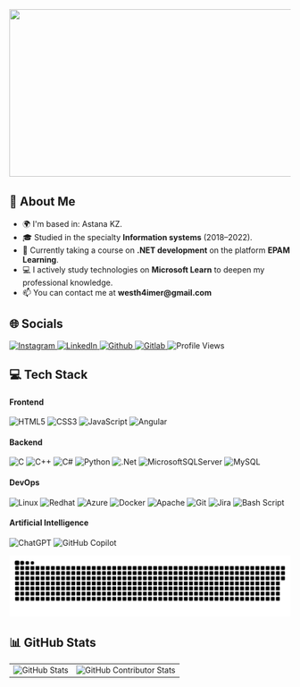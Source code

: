 <!-- Header Section -->
<div align="center">
  <img height="300" width="720" src="https://user-images.githubusercontent.com/74038190/225813708-98b745f2-7d22-48cf-9150-083f1b00d6c9.gif" />
</div>

<!-- About Me Section -->
<h2>📝 About Me</h2>
<ul>
  <li>🌍 I'm based in: Astana KZ.</li>
  <li>🎓 Studied in the specialty <strong>Information systems</strong> (2018–2022).</li>
  <li>📖 Currently taking a course on <strong>.NET development</strong> on the platform <strong>EPAM Learning</strong>.</li>
  <li>💻 I actively study technologies on <strong>Microsoft Learn</strong> to deepen my professional knowledge.</li>
  <li>📫 You can contact me at <strong>westh4imer@gmail.com</strong></li>
</ul>

<!-- Socials Section -->
<h2>🌐 Socials</h2>
<div align="left">
  <p>
    <a href="https://www.instagram.com/aslan_k4">
      <img src="https://img.shields.io/badge/Instagram-E4405F?style=for-the-badge&logo=instagram&logoColor=white" alt="Instagram">
    </a>
    <a href="https://www.linkedin.com/in/aslan-kalkenov-634473262/">
      <img src="https://img.shields.io/badge/LinkedIn-0077B5?style=for-the-badge&logo=linkedin&logoColor=white" alt="LinkedIn">
    </a>
    <a href="https://github.com/zetsura">
      <img src="https://img.shields.io/badge/GitHub-100000?style=for-the-badge&logo=github&logoColor=white" alt="Github">
    </a>
    <a href="https://gitlab.com/kalkenoff">
      <img src="https://img.shields.io/badge/GitLab-330F63?style=for-the-badge&logo=gitlab&logoColor=white" alt="Gitlab">
    </a>
    <a>
     <img src="https://api.visitorbadge.io/api/VisitorHit?user=zetsura&repo=zetsura/zetsura&countColor=%0x0E2B3F" alt="Profile Views"
    </a>
  </p>
</div>

<!-- Tech Stack Section -->
<h2>💻 Tech Stack</h2>

<!-- Frontend -->
<h4>Frontend</h4>
<div align="left">
  <p>
    <img src="https://img.shields.io/badge/html5-%23E34F26.svg?style=for-the-badge&logo=html5&logoColor=white" alt="HTML5">
    <img src="https://img.shields.io/badge/css3-%231572B6.svg?style=for-the-badge&logo=css3&logoColor=white" alt="CSS3">
    <img src="https://img.shields.io/badge/javascript-%23323330.svg?style=for-the-badge&logo=javascript&logoColor=%23F7DF1E" alt="JavaScript">
    <img src="https://img.shields.io/badge/angular-%23DD0031.svg?style=for-the-badge&logo=angular&logoColor=white" alt="Angular">
  </p>
</div>

<!-- Backend -->
<h4>Backend</h4>
<div align="left">
  <p>
    <img src="https://img.shields.io/badge/c-%2300599C.svg?style=for-the-badge&logo=c&logoColor=white" alt="C">
    <img src="https://img.shields.io/badge/c++-%2300599C.svg?style=for-the-badge&logo=c%2B%2B&logoColor=white" alt="C++">
    <img src="https://img.shields.io/badge/c%23-%23239120.svg?style=for-the-badge&logo=csharp&logoColor=white" alt="C#">
    <img src="https://img.shields.io/badge/python-3670A0?style=for-the-badge&logo=python&logoColor=ffdd54" alt="Python">
    <img src="https://img.shields.io/badge/.NET-5C2D91?style=for-the-badge&logo=.net&logoColor=white" alt=".Net">
    <img src="https://img.shields.io/badge/Microsoft%20SQL%20Server-CC2927?style=for-the-badge&logo=microsoft%20sql%20server&logoColor=white" alt="MicrosoftSQLServer">
    <img src="https://img.shields.io/badge/mysql-4479A1.svg?style=for-the-badge&logo=mysql&logoColor=white" alt="MySQL">
  </p>
</div>

<!-- DevOps -->
<h4>DevOps</h4>
<div align="left">
  <p>
	<img src="https://img.shields.io/badge/Linux-FCC624?style=for-the-badge&logo=linux&logoColor=black" alt="Linux">
	<img src="https://img.shields.io/badge/Red%20Hat-EE0000?style=for-the-badge&logo=redhat&logoColor=white" alt="Redhat">
    <img src="https://img.shields.io/badge/azure-%230072C6.svg?style=for-the-badge&logo=microsoftazure&logoColor=white" alt="Azure">
    <img src="https://img.shields.io/badge/docker-%230db7ed.svg?style=for-the-badge&logo=docker&logoColor=white" alt="Docker">
    <img src="https://img.shields.io/badge/apache-%23D42029.svg?style=for-the-badge&logo=apache&logoColor=white" alt="Apache">
    <img src="https://img.shields.io/badge/git-%23F05033.svg?style=for-the-badge&logo=git&logoColor=white" alt="Git">
    <img src="https://img.shields.io/badge/jira-%230A0FFF.svg?style=for-the-badge&logo=jira&logoColor=white" alt="Jira">
    <img src="https://img.shields.io/badge/bash_script-%23121011.svg?style=for-the-badge&logo=gnu-bash&logoColor=white" alt="Bash Script">
  </p>
</div>

<!-- Artificial Intelligence -->
<h4>Artificial Intelligence</h4>
<div align="left">
  <p>
    <img src="https://img.shields.io/badge/ChatGPT-74aa9c?style=for-the-badge&logo=openai&logoColor=white" alt="ChatGPT">
    <img src="https://img.shields.io/badge/github%20copilot-000000?style=for-the-badge&logo=githubcopilot&logoColor=white" alt="GitHub Copilot">
  </p>
</div>

<div align="center">
	<img width="800" src="gif/github-snake.svg" alt="snake"/>
</div>

<!-- GitHub Stats Section -->
<h2>📊 GitHub Stats</h2>
<div align="center">
  <table>
    <tr>
      <!-- Левая карточка: GitHub Stats -->
      <td align="left">
        <img
          alt="GitHub Stats"
          src="https://github-readme-stats.vercel.app/api?username=zetsura&theme=highcontrast&hide_border=false&include_all_commits=false&count_private=false"
          height="200"
        />
      </td>
      <!-- Правая карточка: GitHub Contributor Stats -->
      <td align="right">
        <img
          alt="GitHub Contributor Stats"
          src="https://github-contributor-stats.vercel.app/api?username=zetsura&limit=5&theme=highcontrast&combine_all_yearly_contributions=true"
          height="200"
        />
      </td>
    </tr>
  </table>
</div>
